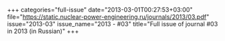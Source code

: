 +++
categories="full-issue"
date="2013-03-01T00:27:53+03:00"
file="https://static.nuclear-power-engineering.ru/journals/2013/03.pdf"
issue="2013-03"
issue_name="2013 - #03"
title="Full issue of journal #03 in 2013 (in Russian)"
+++